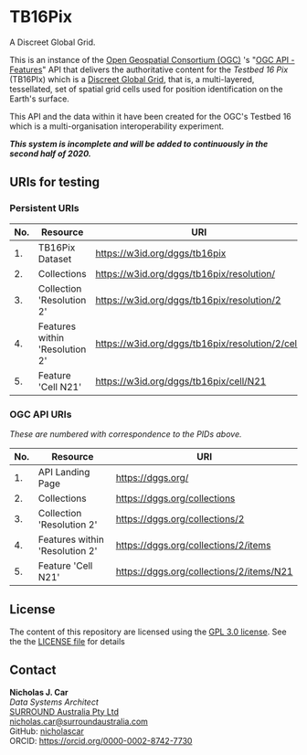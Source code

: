 # TB16Pix

A Discreet Global Grid.

This is an instance of the [Open Geospatial Consortium (OGC)](https://www.ogc.org/) 's "[OGC API - Features](http://www.opengis.net/doc/IS/ogcapi-features-1/1.0)" API that delivers the authoritative content for the *Testbed 16 Pix* (TB16PIx) which is a [Discreet Global Grid](http://docs.opengeospatial.org/as/15-104r5/15-104r5.html#4), that is, a multi-layered, tessellated, set of spatial grid cells used for position identification on the Earth's surface.

This API and the data within it have been created for the OGC's Testbed 16 which is a multi-organisation interoperability experiment.

***This system is incomplete and will be added to continuously in the second half of 2020.***

## URIs for testing
### Persistent URIs
No. | Resource | URI
--- | --- | ---
1. | TB16Pix Dataset | <https://w3id.org/dggs/tb16pix>
2. | Collections | <https://w3id.org/dggs/tb16pix/resolution/>
3. | Collection 'Resolution 2' | <https://w3id.org/dggs/tb16pix/resolution/2>
4. | Features within 'Resolution 2' | <https://w3id.org/dggs/tb16pix/resolution/2/cell/>
5. | Feature 'Cell N21' | <https://w3id.org/dggs/tb16pix/cell/N21> 

### OGC API URIs
*These are numbered with correspondence to the PIDs above.*

No. | Resource | URI
--- | --- | ---
1. | API Landing Page | <https://dggs.org/> 
2. | Collections | <https://dggs.org/collections> 
3. | Collection 'Resolution 2' | <https://dggs.org/collections/2>
4. | Features within 'Resolution 2' | <https://dggs.org/collections/2/items>
5. | Feature 'Cell N21' | <https://dggs.org/collections/2/items/N21>

## License
The content of this repository are licensed using the [GPL 3.0 license](https://www.gnu.org/licenses/quick-guide-gplv3.html). See the the [LICENSE file](LICENSE) for details


## Contact
**Nicholas J. Car**  
*Data Systems Architect*  
[SURROUND Australia Pty Ltd](https://surroundaustralia.com)  
<nicholas.car@surroundaustralia.com>  
GitHub: [nicholascar](https://github.com/nicholascar)  
ORCID: <https://orcid.org/0000-0002-8742-7730>  